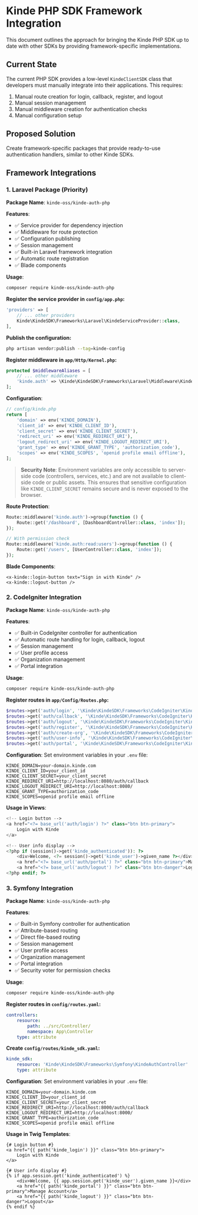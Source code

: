 # Kinde PHP SDK Framework Integration

This document outlines the approach for bringing the Kinde PHP SDK up to date with other SDKs by providing framework-specific implementations.

## Current State

The current PHP SDK provides a low-level `KindeClientSDK` class that developers must manually integrate into their applications. This requires:

1. Manual route creation for login, callback, register, and logout
2. Manual session management
3. Manual middleware creation for authentication checks
4. Manual configuration setup

## Proposed Solution

Create framework-specific packages that provide ready-to-use authentication handlers, similar to other Kinde SDKs.

## Framework Integrations

### 1. Laravel Package (Priority)

**Package Name**: `kinde-oss/kinde-auth-php`

**Features**:
- ✅ Service provider for dependency injection
- ✅ Middleware for route protection
- ✅ Configuration publishing
- ✅ Session management
- ✅ Built-in Laravel framework integration
- ✅ Automatic route registration
- ✅ Blade components

**Usage**:
```bash
composer require kinde-oss/kinde-auth-php
```

**Register the service provider in `config/app.php`:**
```php
'providers' => [
    // ... other providers
    Kinde\KindeSDK\Frameworks\Laravel\KindeServiceProvider::class,
],
```

**Publish the configuration:**
```bash
php artisan vendor:publish --tag=kinde-config
```

**Register middleware in `app/Http/Kernel.php`:**
```php
protected $middlewareAliases = [
    // ... other middleware
    'kinde.auth' => \Kinde\KindeSDK\Frameworks\Laravel\Middleware\KindeAuthMiddleware::class,
];
```

**Configuration**:
```php
// config/kinde.php
return [
    'domain' => env('KINDE_DOMAIN'),
    'client_id' => env('KINDE_CLIENT_ID'),
    'client_secret' => env('KINDE_CLIENT_SECRET'),
    'redirect_uri' => env('KINDE_REDIRECT_URI'),
    'logout_redirect_uri' => env('KINDE_LOGOUT_REDIRECT_URI'),
    'grant_type' => env('KINDE_GRANT_TYPE', 'authorization_code'),
    'scopes' => env('KINDE_SCOPES', 'openid profile email offline'),
];
```

> **Security Note**: Environment variables are only accessible to server-side code (controllers, services, etc.) and are not available to client-side code or public assets. This ensures that sensitive configuration like `KINDE_CLIENT_SECRET` remains secure and is never exposed to the browser.

**Route Protection**:
```php
Route::middleware('kinde.auth')->group(function () {
    Route::get('/dashboard', [DashboardController::class, 'index']);
});

// With permission check
Route::middleware('kinde.auth:read:users')->group(function () {
    Route::get('/users', [UserController::class, 'index']);
});
```

**Blade Components**:
```blade
<x-kinde::login-button text="Sign in with Kinde" />
<x-kinde::logout-button />
```

### 2. CodeIgniter Integration

**Package Name**: `kinde-oss/kinde-auth-php`

**Features**:
- ✅ Built-in CodeIgniter controller for authentication
- ✅ Automatic route handling for login, callback, logout
- ✅ Session management
- ✅ User profile access
- ✅ Organization management
- ✅ Portal integration

**Usage**:
```bash
composer require kinde-oss/kinde-auth-php
```



**Register routes in `app/Config/Routes.php`:**
```php
$routes->get('auth/login', '\Kinde\KindeSDK\Frameworks\CodeIgniter\KindeAuthController::login');
$routes->get('auth/callback', '\Kinde\KindeSDK\Frameworks\CodeIgniter\KindeAuthController::callback');
$routes->get('auth/logout', '\Kinde\KindeSDK\Frameworks\CodeIgniter\KindeAuthController::logout');
$routes->get('auth/register', '\Kinde\KindeSDK\Frameworks\CodeIgniter\KindeAuthController::register');
$routes->get('auth/create-org', '\Kinde\KindeSDK\Frameworks\CodeIgniter\KindeAuthController::createOrg');
$routes->get('auth/user-info', '\Kinde\KindeSDK\Frameworks\CodeIgniter\KindeAuthController::userInfo');
$routes->get('auth/portal', '\Kinde\KindeSDK\Frameworks\CodeIgniter\KindeAuthController::portal');
```

**Configuration**:
Set environment variables in your `.env` file:
```env
KINDE_DOMAIN=your-domain.kinde.com
KINDE_CLIENT_ID=your_client_id
KINDE_CLIENT_SECRET=your_client_secret
KINDE_REDIRECT_URI=http://localhost:8080/auth/callback
KINDE_LOGOUT_REDIRECT_URI=http://localhost:8080/
KINDE_GRANT_TYPE=authorization_code
KINDE_SCOPES=openid profile email offline
```

**Usage in Views**:
```php
<!-- Login button -->
<a href="<?= base_url('auth/login') ?>" class="btn btn-primary">
    Login with Kinde
</a>

<!-- User info display -->
<?php if (session()->get('kinde_authenticated')): ?>
    <div>Welcome, <?= session()->get('kinde_user')->given_name ?></div>
    <a href="<?= base_url('auth/portal') ?>" class="btn btn-primary">Manage Account</a>
    <a href="<?= base_url('auth/logout') ?>" class="btn btn-danger">Logout</a>
<?php endif; ?>
```

### 3. Symfony Integration

**Package Name**: `kinde-oss/kinde-auth-php`

**Features**:
- ✅ Built-in Symfony controller for authentication
- ✅ Attribute-based routing
- ✅ Direct file-based routing
- ✅ Session management
- ✅ User profile access
- ✅ Organization management
- ✅ Portal integration
- ✅ Security voter for permission checks

**Usage**:
```bash
composer require kinde-oss/kinde-auth-php
```



**Register routes in `config/routes.yaml`:**
```yaml
controllers:
    resource:
        path: ../src/Controller/
        namespace: App\Controller
    type: attribute
```

**Create `config/routes/kinde_sdk.yaml`:**
```yaml
kinde_sdk:
    resource: 'Kinde\KindeSDK\Frameworks\Symfony\KindeAuthController'
    type: attribute
```

**Configuration**:
Set environment variables in your `.env` file:
```env
KINDE_DOMAIN=your-domain.kinde.com
KINDE_CLIENT_ID=your_client_id
KINDE_CLIENT_SECRET=your_client_secret
KINDE_REDIRECT_URI=http://localhost:8000/auth/callback
KINDE_LOGOUT_REDIRECT_URI=http://localhost:8000/
KINDE_GRANT_TYPE=authorization_code
KINDE_SCOPES=openid profile email offline
```

**Usage in Twig Templates**:
```twig
{# Login button #}
<a href="{{ path('kinde_login') }}" class="btn btn-primary">
    Login with Kinde
</a>

{# User info display #}
{% if app.session.get('kinde_authenticated') %}
    <div>Welcome, {{ app.session.get('kinde_user').given_name }}</div>
    <a href="{{ path('kinde_portal') }}" class="btn btn-primary">Manage Account</a>
    <a href="{{ path('kinde_logout') }}" class="btn btn-danger">Logout</a>
{% endif %}
```

